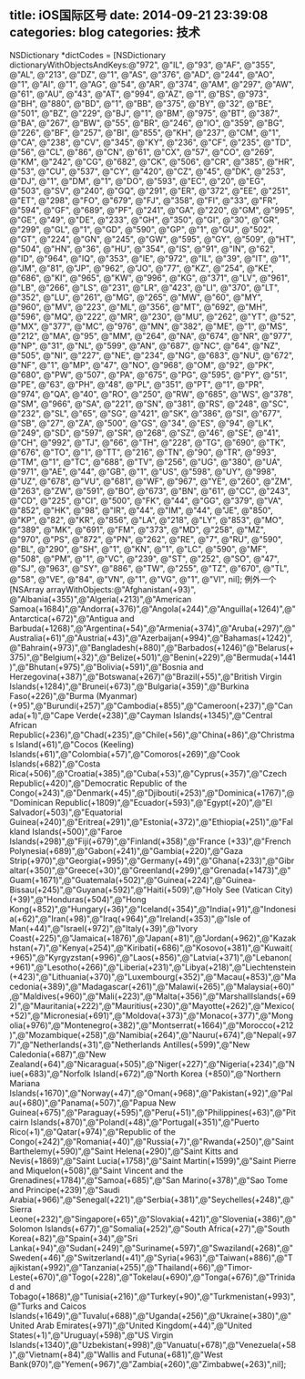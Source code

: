 title: iOS国际区号
date: 2014-09-21 23:39:08
categories: blog
categories: 技术
---

NSDictionary \*dictCodes = [NSDictionary dictionaryWithObjectsAndKeys:@"972", @"IL",
                                  @"93", @"AF", @"355", @"AL", @"213", @"DZ", @"1", @"AS",
                                  @"376", @"AD", @"244", @"AO", @"1", @"AI", @"1", @"AG",
                                  @"54", @"AR", @"374", @"AM", @"297", @"AW", @"61", @"AU",
                                  @"43", @"AT", @"994", @"AZ", @"1", @"BS", @"973", @"BH",
                                  @"880", @"BD", @"1", @"BB", @"375", @"BY", @"32", @"BE",
                                  @"501", @"BZ", @"229", @"BJ", @"1", @"BM", @"975", @"BT",
                                  @"387", @"BA", @"267", @"BW", @"55", @"BR", @"246", @"IO",
                                  @"359", @"BG", @"226", @"BF", @"257", @"BI", @"855", @"KH",
                                  @"237", @"CM", @"1", @"CA", @"238", @"CV", @"345", @"KY",
                                  @"236", @"CF", @"235", @"TD", @"56", @"CL", @"86", @"CN",
                                  @"61", @"CX", @"57", @"CO", @"269", @"KM", @"242", @"CG",
                                  @"682", @"CK", @"506", @"CR", @"385", @"HR", @"53", @"CU",
                                  @"537", @"CY", @"420", @"CZ", @"45", @"DK", @"253", @"DJ",
                                  @"1", @"DM", @"1", @"DO", @"593", @"EC", @"20", @"EG",
                                  @"503", @"SV", @"240", @"GQ", @"291", @"ER", @"372", @"EE",
                                  @"251", @"ET", @"298", @"FO", @"679", @"FJ", @"358", @"FI",
                                  @"33", @"FR", @"594", @"GF", @"689", @"PF", @"241", @"GA",
                                  @"220", @"GM", @"995", @"GE", @"49", @"DE", @"233", @"GH",
                                  @"350", @"GI", @"30", @"GR", @"299", @"GL", @"1", @"GD",
                                  @"590", @"GP", @"1", @"GU", @"502", @"GT", @"224", @"GN",
                                  @"245", @"GW", @"595", @"GY", @"509", @"HT", @"504", @"HN",
                                  @"36", @"HU", @"354", @"IS", @"91", @"IN", @"62", @"ID",
                                  @"964", @"IQ", @"353", @"IE", @"972", @"IL", @"39", @"IT",
                                  @"1", @"JM", @"81", @"JP", @"962", @"JO", @"77", @"KZ",
                                  @"254", @"KE", @"686", @"KI", @"965", @"KW", @"996", @"KG",
                                  @"371", @"LV", @"961", @"LB", @"266", @"LS", @"231", @"LR",
                                  @"423", @"LI", @"370", @"LT", @"352", @"LU", @"261", @"MG",
                                  @"265", @"MW", @"60", @"MY", @"960", @"MV", @"223", @"ML",
                                  @"356", @"MT", @"692", @"MH", @"596", @"MQ", @"222", @"MR",
                                  @"230", @"MU", @"262", @"YT", @"52", @"MX", @"377", @"MC",
                                  @"976", @"MN", @"382", @"ME", @"1", @"MS", @"212", @"MA",
                                  @"95", @"MM", @"264", @"NA", @"674", @"NR", @"977", @"NP",
                                  @"31", @"NL", @"599", @"AN", @"687", @"NC", @"64", @"NZ",
                                  @"505", @"NI", @"227", @"NE", @"234", @"NG", @"683", @"NU",
                                  @"672", @"NF", @"1", @"MP", @"47", @"NO", @"968", @"OM",
                                  @"92", @"PK", @"680", @"PW", @"507", @"PA", @"675", @"PG",
                                  @"595", @"PY", @"51", @"PE", @"63", @"PH", @"48", @"PL",
                                  @"351", @"PT", @"1", @"PR", @"974", @"QA", @"40", @"RO",
                                  @"250", @"RW", @"685", @"WS", @"378", @"SM", @"966", @"SA",
                                  @"221", @"SN", @"381", @"RS", @"248", @"SC", @"232", @"SL",
                                  @"65", @"SG", @"421", @"SK", @"386", @"SI", @"677", @"SB",
                                  @"27", @"ZA", @"500", @"GS", @"34", @"ES", @"94", @"LK",
                                  @"249", @"SD", @"597", @"SR", @"268", @"SZ", @"46", @"SE",
                                  @"41", @"CH", @"992", @"TJ", @"66", @"TH", @"228", @"TG",
                                  @"690", @"TK", @"676", @"TO", @"1", @"TT", @"216", @"TN",
                                  @"90", @"TR", @"993", @"TM", @"1", @"TC", @"688", @"TV",
                                  @"256", @"UG", @"380", @"UA", @"971", @"AE", @"44", @"GB",
                                  @"1", @"US", @"598", @"UY", @"998", @"UZ", @"678", @"VU",
                                  @"681", @"WF", @"967", @"YE", @"260", @"ZM", @"263", @"ZW",
                                  @"591", @"BO", @"673", @"BN", @"61", @"CC", @"243", @"CD",
                                  @"225", @"CI", @"500", @"FK", @"44", @"GG", @"379", @"VA",
                                  @"852", @"HK", @"98", @"IR", @"44", @"IM", @"44", @"JE",
                                  @"850", @"KP", @"82", @"KR", @"856", @"LA", @"218", @"LY",
                                  @"853", @"MO", @"389", @"MK", @"691", @"FM", @"373", @"MD",
                                  @"258", @"MZ", @"970", @"PS", @"872", @"PN", @"262", @"RE",
                                  @"7", @"RU", @"590", @"BL", @"290", @"SH", @"1", @"KN",
                                  @"1", @"LC", @"590", @"MF", @"508", @"PM", @"1", @"VC",
                                  @"239", @"ST", @"252", @"SO", @"47", @"SJ", @"963", @"SY",
                                  @"886", @"TW", @"255", @"TZ", @"670", @"TL", @"58", @"VE",
                                  @"84", @"VN", @"1", @"VG", @"1", @"VI", nil];
例外一个
[NSArray arrayWithObjects:@"Afghanistan(+93)", @"Albania(+355)",@"Algeria(+213)",@"American Samoa(+1684)",@"Andorra(+376)",@"Angola(+244)",@"Anguilla(+1264)",@"Antarctica(+672)",@"Antigua and Barbuda(+1268)",@"Argentina(+54)",@"Armenia(+374)",@"Aruba(+297)",@"Australia(+61)",@"Austria(+43)",@"Azerbaijan(+994)",@"Bahamas(+1242)",@"Bahrain(+973)",@"Bangladesh(+880)",@"Barbados(+1246)"@"Belarus(+375)",@"Belgium(+32)",@"Belize(+501)",@"Benin(+229)",@"Bermuda(+1441)",@"Bhutan(+975)",@"Bolivia(+591)",@"Bosnia and Herzegovina(+387)",@"Botswana(+267)"@"Brazil(+55)",@"British Virgin Islands(+1284)",@"Brunei(+673)",@"Bulgaria(+359)",@"Burkina Faso(+226)",@"Burma (Myanmar)(+95)",@"Burundi(+257)",@"Cambodia(+855)",@"Cameroon(+237)",@"Canada(+1)",@"Cape Verde(+238)",@"Cayman Islands(+1345)",@"Central African Republic(+236)",@"Chad(+235)",@"Chile(+56)",@"China(+86)",@"Christmas Island(+61)",@"Cocos (Keeling) Islands(+61)",@"Colombia(+57)",@"Comoros(+269)",@"Cook Islands(+682)",@"Costa Rica(+506)",@"Croatia(+385)",@"Cuba(+53)",@"Cyprus(+357)",@"Czech Republic(+420)",@"Democratic Republic of the Congo(+243)",@"Denmark(+45)",@"Djibouti(+253)",@"Dominica(+1767)",@"Dominican Republic(+1809)",@"Ecuador(+593)",@"Egypt(+20)",@"El Salvador(+503)",@"Equatorial Guinea(+240)",@"Eritrea(+291)",@"Estonia(+372)",@"Ethiopia(+251)",@"Falkland Islands(+500)",@"Faroe Islands(+298)",@"Fiji(+679)",@"Finland(+358)",@"France (+33)",@"French Polynesia(+689)",@"Gabon(+241)",@"Gambia(+220)",@"Gaza Strip(+970)",@"Georgia(+995)",@"Germany(+49)",@"Ghana(+233)",@"Gibraltar(+350)",@"Greece(+30)",@"Greenland(+299)",@"Grenada(+1473)",@"Guam(+1671)",@"Guatemala(+502)",@"Guinea(+224)",@"Guinea-Bissau(+245)",@"Guyana(+592)",@"Haiti(+509)",@"Holy See (Vatican City)(+39)",@"Honduras(+504)",@"Hong Kong(+852)",@"Hungary(+36)",@"Iceland(+354)",@"India(+91)",@"Indonesia(+62)",@"Iran(+98)",@"Iraq(+964)",@"Ireland(+353)",@"Isle of Man(+44)",@"Israel(+972)",@"Italy(+39)",@"Ivory Coast(+225)",@"Jamaica(+1876)",@"Japan(+81)",@"Jordan(+962)",@"Kazakhstan(+7)",@"Kenya(+254)",@"Kiribati(+686)",@"Kosovo(+381)",@"Kuwait(+965)",@"Kyrgyzstan(+996)",@"Laos(+856)",@"Latvia(+371)",@"Lebanon(+961)",@"Lesotho(+266)",@"Liberia(+231)",@"Libya(+218)",@"Liechtenstein(+423)",@"Lithuania(+370)",@"Luxembourg(+352)",@"Macau(+853)",@"Macedonia(+389)",@"Madagascar(+261)",@"Malawi(+265)",@"Malaysia(+60)",@"Maldives(+960)",@"Mali(+223)",@"Malta(+356)",@"MarshallIslands(+692)",@"Mauritania(+222)",@"Mauritius(+230)",@"Mayotte(+262)",@"Mexico(+52)",@"Micronesia(+691)",@"Moldova(+373)",@"Monaco(+377)",@"Mongolia(+976)",@"Montenegro(+382)",@"Montserrat(+1664)",@"Morocco(+212)",@"Mozambique(+258)",@"Namibia(+264)",@"Nauru(+674)",@"Nepal(+977)",@"Netherlands(+31)",@"Netherlands Antilles(+599)",@"New Caledonia(+687)",@"New Zealand(+64)",@"Nicaragua(+505)",@"Niger(+227)",@"Nigeria(+234)",@"Niue(+683)",@"Norfolk Island(+672)",@"North Korea (+850)",@"Northern Mariana Islands(+1670)",@"Norway(+47)",@"Oman(+968)",@"Pakistan(+92)",@"Palau(+680)",@"Panama(+507)",@"Papua New Guinea(+675)",@"Paraguay(+595)",@"Peru(+51)",@"Philippines(+63)",@"Pitcairn Islands(+870)",@"Poland(+48)",@"Portugal(+351)",@"Puerto Rico(+1)",@"Qatar(+974)",@"Republic of the Congo(+242)",@"Romania(+40)",@"Russia(+7)",@"Rwanda(+250)",@"Saint Barthelemy(+590)",@"Saint Helena(+290)",@"Saint Kitts and Nevis(+1869)",@"Saint Lucia(+1758)",@"Saint Martin(+1599)",@"Saint Pierre and Miquelon(+508)",@"Saint Vincent and the Grenadines(+1784)",@"Samoa(+685)",@"San Marino(+378)",@"Sao Tome and Principe(+239)",@"Saudi Arabia(+966)",@"Senegal(+221)",@"Serbia(+381)",@"Seychelles(+248)",@"Sierra Leone(+232)",@"Singapore(+65)",@"Slovakia(+421)",@"Slovenia(+386)",@"Solomon Islands(+677)",@"Somalia(+252)",@"South Africa(+27)",@"South Korea(+82)",@"Spain(+34)",@"Sri Lanka(+94)",@"Sudan(+249)",@"Suriname(+597)",@"Swaziland(+268)",@"Sweden(+46)",@"Switzerland(+41)",@"Syria(+963)",@"Taiwan(+886)",@"Tajikistan(+992)",@"Tanzania(+255)",@"Thailand(+66)",@"Timor-Leste(+670)",@"Togo(+228)",@"Tokelau(+690)",@"Tonga(+676)",@"Trinidad and Tobago(+1868)",@"Tunisia(+216)",@"Turkey(+90)",@"Turkmenistan(+993)",@"Turks and Caicos Islands(+1649)",@"Tuvalu(+688)",@"Uganda(+256)",@"Ukraine(+380)",@"United Arab Emirates(+971)",@"United Kingdom(+44)",@"United States(+1)",@"Uruguay(+598)",@"US Virgin Islands(+1340)",@"Uzbekistan(+998)",@"Vanuatu(+678)",@"Venezuela(+58)",@"Vietnam(+84)",@"Wallis and Futuna(+681)",@"West Bank(970)",@"Yemen(+967)",@"Zambia(+260)",@"Zimbabwe(+263)",nil];
